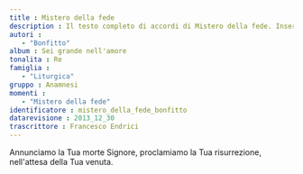 ```yaml
--- 
title : Mistero della fede
description : Il testo completo di accordi di Mistero della fede. Inseriscila nel tuo canzoniere!
autori : 
   - "Bonfitto"
album : Sei grande nell'amore
tonalita : Re
famiglia : 
   - "Liturgica"
gruppo : Anamnesi
momenti : 
   - "Mistero della fede"
identificatore : mistero_della_fede_bonfitto
datarevisione : 2013_12_30
trascrittore : Francesco Endrici
--- 
```




Annunciamo la Tua morte Signore, 
proclamiamo la Tua risurrezione, 
nell'attesa della Tua venuta. 


